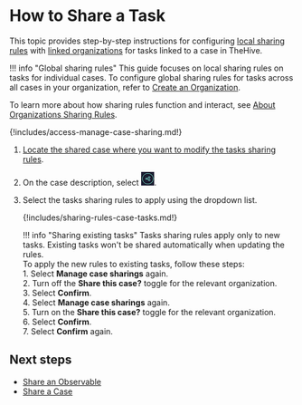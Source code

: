 # How to Share a Task

This topic provides step-by-step instructions for configuring [local sharing rules](../../../administration/organizations/about-organizations-sharing-rules.md#local-sharing-rules) with [linked organizations](../../../administration/organizations/link-an-organization.md) for tasks linked to a case in TheHive.

!!! info "Global sharing rules"
    This guide focuses on local sharing rules on tasks for individual cases. To configure global sharing rules for tasks across all cases in your organization, refer to [Create an Organization](../../../administration/organizations/create-an-organization.md).

To learn more about how sharing rules function and interact, see [About Organizations Sharing Rules](../../../administration/organizations/about-organizations-sharing-rules.md).

{!includes/access-manage-case-sharing.md!}

1. [Locate the shared case where you want to modify the tasks sharing rules](../../analyst-corner/cases/search-for-cases/find-a-case.md).

2. On the case description, select ![Sharing button](../../../images/user-guides/analyst-corner/cases/sharing-button.png).

3. Select the tasks sharing rules to apply using the dropdown list.

    {!includes/sharing-rules-case-tasks.md!}

    !!! info "Sharing existing tasks"
        Tasks sharing rules apply only to new tasks. Existing tasks won't be shared automatically when updating the rules.  
        To apply the new rules to existing tasks, follow these steps:   
            1. Select **Manage case sharings** again.  
            2. Turn off the **Share this case?** toggle for the relevant organization.  
            3. Select **Confirm**.  
            4. Select **Manage case sharings** again.  
            5. Turn on the **Share this case?** toggle for the relevant organization.  
            6. Select **Confirm**.  
            7. Select **Confirm** again.  

## Next steps

* [Share an Observable](../cases/share-an-observable.md)
* [Share a Case](../cases/share-a-case.md)
